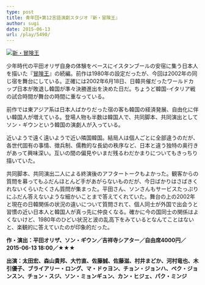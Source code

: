 ```yaml
---
type: post
title: 青年団+第12言語演劇スタジオ『新・冒険王』
author: sugi
date: 2015-06-13
url: /play/5490/
---
```

<a href="http://i1.wp.com/asharpminor.com/wp-content/uploads/2015/06/NewBO_A3_Flyer.jpg" onclick="_gaq.push(['_trackEvent', 'outbound-article', 'http://asharpminor.com/wp-content/uploads/2015/06/NewBO_A3_Flyer.jpg', '']);" ><img src="http://i1.wp.com/asharpminor.com/wp-content/uploads/2015/06/NewBO_A3_Flyer.jpg?resize=300%2C212" alt="新・冒険王" class="alignleft size-medium wp-image-5491" data-recalc-dims="1" /></a>

少年時代の平田オリザ自身の体験をベースにイスタンブールの安宿に集う日本人を描いた『<a href="http://asharpminor.com/play/428/" onclick="_gaq.push(['_trackEvent', 'outbound-article', 'http://asharpminor.com/play/428/', '冒険王']);" target="_blank">冒険王</a>』の続編。前作は1980年の設定だったが、今回は2002年の同じ宿を舞台にしている。正確には2002年6月18日、日韓共催だったワールドカップ日本が敗退し韓国が準々決勝進出を決めた日だ。ちょうど韓国-イタリア戦の試合時間が舞台の時間に重なっている。

前作では東アジア系は日本人ばかりだった宿の客も韓国の経済発展、自由化に伴い韓国人が増えている。登場人物も半数は韓国人で、共同脚本、共同演出としてソン・ギウンという韓国の演劇人が入っている。

近いようで遠く遠いようで近い隣国韓国。結局人は個人ごとに全部違うのだが、各世代固有の事情、徴兵制、儒教的な長幼の秩序など、日本と違う独特の奥行きがあって興味深い。互いの間の偏見やいまだ残るわだかまりについてもきっちり描いていた。

共同脚本、共同演出二人による終演後のアフタートークもよかった。観客からの質問を募ってもふだんほとんど手があがらないものだが、今日ばかりはさばきくれないくらいたくさん質問が集まった。平田さん、ソンさんもサービスたっぷりにふだん答えないような細かいことまで答えてくれていた。舞台の上の2002年と現在の日韓関係の状況の違いについて質問されて、個人同士が外国で出会うと習慣の近い日本人と韓国人が真っ先に仲良くなる。確かに今の国同士の関係はよくないけど、1980年のひどい状況と波の乱高下をみているとなんてことはないと、楽観的に答えていたのが印象的だった。

**作・演出：平田オリザ、ソン・ギウン／吉祥寺シアター／自由席4000円／2015-06-13 18:00／★★★**

**出演：太田宏、森山貴邦、大竹直、佐藤誠、佐藤滋、村井まどか、河村竜也、木引優子、ブライアリー・ロング、マ・ドゥヨン、チョン・ジョンハ、ペク・ジョンスン、チョン・スジ、ソン・ミョンギュン、カン・ヒジェ、パク・ミンジ**

